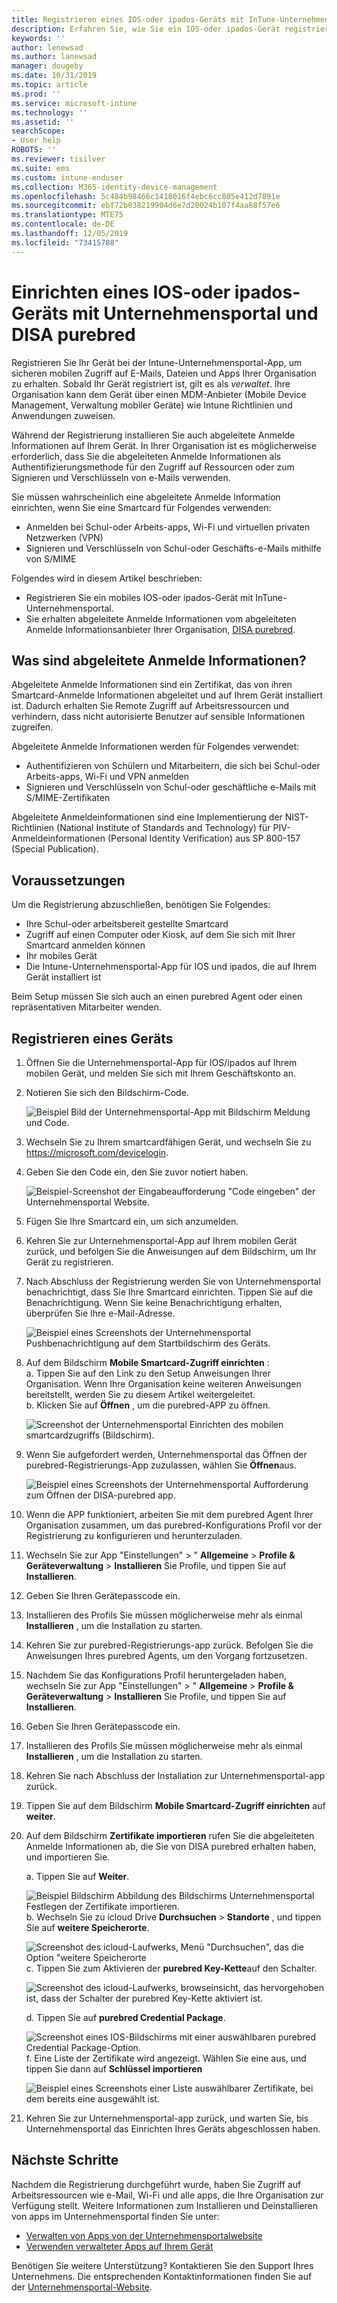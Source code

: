```yaml
---
title: Registrieren eines IOS-oder ipados-Geräts mit InTune-Unternehmensportal und DISA purebred
description: Erfahren Sie, wie Sie ein IOS-oder ipados-Gerät registrieren und die Authentifizierung abgeleiteter Anmelde Informationen mit DISA-purebred einrichten.
keywords: ''
author: lenewsad
ms.author: lanewsad
manager: dougeby
ms.date: 10/31/2019
ms.topic: article
ms.prod: ''
ms.service: microsoft-intune
ms.technology: ''
ms.assetid: ''
searchScope:
- User help
ROBOTS: ''
ms.reviewer: tisilver
ms.suite: ems
ms.custom: intune-enduser
ms.collection: M365-identity-device-management
ms.openlocfilehash: 5c484b98466c1418016f4ebc6cc805e412d7891e
ms.sourcegitcommit: ebf72b038219904d6e7d20024b107f4aa68f57e6
ms.translationtype: MTE75
ms.contentlocale: de-DE
ms.lasthandoff: 12/05/2019
ms.locfileid: "73415788"
---
```

# <a name="set-up-ios-or-ipados-device-with-company-portal-and-disa-purebred"></a>Einrichten eines IOS-oder ipados-Geräts mit Unternehmensportal und DISA purebred  

Registrieren Sie Ihr Gerät bei der Intune-Unternehmensportal-App, um sicheren mobilen Zugriff auf E-Mails, Dateien und Apps Ihrer Organisation zu erhalten. Sobald Ihr Gerät registriert ist, gilt es als *verwaltet*. Ihre Organisation kann dem Gerät über einen MDM-Anbieter (Mobile Device Management, Verwaltung mobiler Geräte) wie Intune Richtlinien und Anwendungen zuweisen.  

Während der Registrierung installieren Sie auch abgeleitete Anmelde Informationen auf Ihrem Gerät. In Ihrer Organisation ist es möglicherweise erforderlich, dass Sie die abgeleiteten Anmelde Informationen als Authentifizierungsmethode für den Zugriff auf Ressourcen oder zum Signieren und Verschlüsseln von e-Mails verwenden. 

Sie müssen wahrscheinlich eine abgeleitete Anmelde Information einrichten, wenn Sie eine Smartcard für Folgendes verwenden:

* Anmelden bei Schul-oder Arbeits-apps, Wi-Fi und virtuellen privaten Netzwerken (VPN)
* Signieren und Verschlüsseln von Schul-oder Geschäfts-e-Mails mithilfe von S/MIME  

Folgendes wird in diesem Artikel beschrieben:  

   * Registrieren Sie ein mobiles IOS-oder ipados-Gerät mit InTune-Unternehmensportal.  
   * Sie erhalten abgeleitete Anmelde Informationen vom abgeleiteten Anmelde Informationsanbieter Ihrer Organisation, [DISA purebred](https://cyber.mil/pki-pke/purebred/).  

## <a name="what-are-derived-credentials"></a>Was sind abgeleitete Anmelde Informationen?  
Abgeleitete Anmelde Informationen sind ein Zertifikat, das von ihren Smartcard-Anmelde Informationen abgeleitet und auf Ihrem Gerät installiert ist. Dadurch erhalten Sie Remote Zugriff auf Arbeitsressourcen und verhindern, dass nicht autorisierte Benutzer auf sensible Informationen zugreifen.  

Abgeleitete Anmelde Informationen werden für Folgendes verwendet: 
* Authentifizieren von Schülern und Mitarbeitern, die sich bei Schul-oder Arbeits-apps, Wi-Fi und VPN anmelden
* Signieren und Verschlüsseln von Schul-oder geschäftliche e-Mails mit S/MIME-Zertifikaten

Abgeleitete Anmeldeinformationen sind eine Implementierung der NIST-Richtlinien (National Institute of Standards and Technology) für PIV-Anmeldeinformationen (Personal Identity Verification) aus SP 800-157 (Special Publication).  

## <a name="prerequisites"></a>Voraussetzungen

 Um die Registrierung abzuschließen, benötigen Sie Folgendes:

* Ihre Schul-oder arbeitsbereit gestellte Smartcard
* Zugriff auf einen Computer oder Kiosk, auf dem Sie sich mit Ihrer Smartcard anmelden können
* Ihr mobiles Gerät
* Die Intune-Unternehmensportal-App für IOS und ipados, die auf Ihrem Gerät installiert ist   

Beim Setup müssen Sie sich auch an einen purebred Agent oder einen repräsentativen Mitarbeiter wenden.      

## <a name="enroll-device"></a>Registrieren eines Geräts  
1. Öffnen Sie die Unternehmensportal-App für IOS/ipados auf Ihrem mobilen Gerät, und melden Sie sich mit Ihrem Geschäftskonto an.  

2. Notieren Sie sich den Bildschirm-Code.  

    ![Beispiel Bild der Unternehmensportal-App mit Bildschirm Meldung und Code.](./media/copy-code-intercede.png)  
3. Wechseln Sie zu Ihrem smartcardfähigen Gerät, und wechseln Sie zu https://microsoft.com/devicelogin. 
4. Geben Sie den Code ein, den Sie zuvor notiert haben.  

    ![Beispiel-Screenshot der Eingabeaufforderung "Code eingeben" der Unternehmensportal Website.](./media/enter-code-intercede.png)   

5. Fügen Sie Ihre Smartcard ein, um sich anzumelden.  
6. Kehren Sie zur Unternehmensportal-App auf Ihrem mobilen Gerät zurück, und befolgen Sie die Anweisungen auf dem Bildschirm, um Ihr Gerät zu registrieren.  
7. Nach Abschluss der Registrierung werden Sie von Unternehmensportal benachrichtigt, dass Sie Ihre Smartcard einrichten. Tippen Sie auf die Benachrichtigung. Wenn Sie keine Benachrichtigung erhalten, überprüfen Sie Ihre e-Mail-Adresse.   

    ![Beispiel eines Screenshots der Unternehmensportal Pushbenachrichtigung auf dem Startbildschirm des Geräts.](./media/action-required-in-app-intercede.png)  
8. Auf dem Bildschirm **Mobile Smartcard-Zugriff einrichten** :  
    a. Tippen Sie auf den Link zu den Setup Anweisungen Ihrer Organisation. Wenn Ihre Organisation keine weiteren Anweisungen bereitstellt, werden Sie zu diesem Artikel weitergeleitet.  
    b. Klicken Sie auf **Öffnen** , um die purebred-APP zu öffnen.  

    ![Screenshot der Unternehmensportal Einrichten des mobilen smartcardzugriffs (Bildschirm).](./media/smart-card-open-disa-purebred.png)  
9. Wenn Sie aufgefordert werden, Unternehmensportal das Öffnen der purebred-Registrierungs-App zuzulassen, wählen Sie **Öffnen**aus.   

    ![Beispiel eines Screenshots der Unternehmensportal Aufforderung zum Öffnen der DISA-purebred app.](./media/open-app-prompt-disa-purbred.png)  
10. Wenn die APP funktioniert, arbeiten Sie mit dem purebred Agent Ihrer Organisation zusammen, um das purebred-Konfigurations Profil vor der Registrierung zu konfigurieren und herunterzuladen.   
11. Wechseln Sie zur App "Einstellungen" > " **Allgemeine** > **Profile & Geräteverwaltung** > **Installieren** Sie Profile, und tippen Sie auf **Installieren**.  
12. Geben Sie Ihren Gerätepasscode ein.  
13. Installieren des Profils Sie müssen möglicherweise mehr als einmal **Installieren** , um die Installation zu starten. 
14. Kehren Sie zur purebred-Registrierungs-app zurück. Befolgen Sie die Anweisungen Ihres purebred Agents, um den Vorgang fortzusetzen.  
 
15. Nachdem Sie das Konfigurations Profil heruntergeladen haben, wechseln Sie zur App "Einstellungen" > " **Allgemeine** > **Profile & Geräteverwaltung** > **Installieren** Sie Profile, und tippen Sie auf **Installieren**.   
16.  Geben Sie Ihren Gerätepasscode ein.
17. Installieren des Profils Sie müssen möglicherweise mehr als einmal **Installieren** , um die Installation zu starten. 
18. Kehren Sie nach Abschluss der Installation zur Unternehmensportal-app zurück.  
19.  Tippen Sie auf dem Bildschirm **Mobile Smartcard-Zugriff einrichten** auf **weiter**.  

20. Auf dem Bildschirm **Zertifikate importieren** rufen Sie die abgeleiteten Anmelde Informationen ab, die Sie von DISA purebred erhalten haben, und importieren Sie.  

    a. Tippen Sie auf **Weiter**.   

    ![Beispiel Bildschirm Abbildung des Bildschirms Unternehmensportal Festlegen der Zertifikate importieren.](./media/import-certificate-disa-purebred.png)  
    b. Wechseln Sie zu icloud Drive **Durchsuchen** > **Standorte** , und tippen Sie auf **weitere Speicherorte**.  

    ![Screenshot des icloud-Laufwerks, Menü "Durchsuchen", das die Option "weitere Speicherorte](./media/icloud-drive-more-locations.png)  
    c. Tippen Sie zum Aktivieren der **purebred Key-Kette**auf den Schalter.  

    ![Screenshot des icloud-Laufwerks, browseinsicht, das hervorgehoben ist, dass der Schalter der purebred Key-Kette aktiviert ist.](./media/icloud-drive-enable-purebred-keychain.png)   

    d. Tippen Sie auf **purebred Credential Package**.  

    ![Screenshot eines IOS-Bildschirms mit einer auswählbaren purebred Credential Package-Option.](./media/purebred-credential-package.png)  
    f. Eine Liste der Zertifikate wird angezeigt. Wählen Sie eine aus, und tippen Sie dann auf **Schlüssel importieren**  

    ![Beispiel eines Screenshots einer Liste auswählbarer Zertifikate, bei dem bereits eine ausgewählt ist.](./media/import-purebred-keychain.png) 
21. Kehren Sie zur Unternehmensportal-app zurück, und warten Sie, bis Unternehmensportal das Einrichten Ihres Geräts abgeschlossen haben.   

## <a name="next-steps"></a>Nächste Schritte  
Nachdem die Registrierung durchgeführt wurde, haben Sie Zugriff auf Arbeitsressourcen wie e-Mail, Wi-Fi und alle apps, die Ihre Organisation zur Verfügung stellt. Weitere Informationen zum Installieren und Deinstallieren von apps im Unternehmensportal finden Sie unter:

* [Verwalten von Apps von der Unternehmensportalwebsite](manage-apps-cpweb.md)  
* [Verwenden verwalteter Apps auf Ihrem Gerät](use-managed-apps-on-your-device-ios.md)  

Benötigen Sie weitere Unterstützung? Kontaktieren Sie den Support Ihres Unternehmens. Die entsprechenden Kontaktinformationen finden Sie auf der [Unternehmensportal-Website](https://go.microsoft.com/fwlink/?linkid=2010980).
